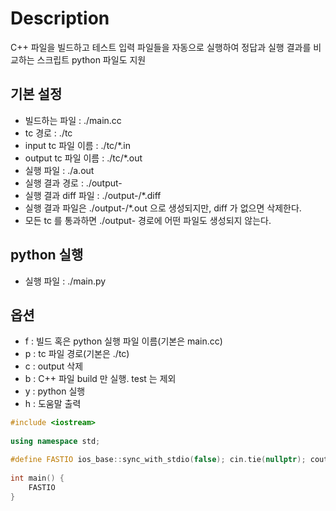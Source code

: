 # Description
C++ 파일을 빌드하고 테스트 입력 파일들을 자동으로 실행하여 정답과 실행 결과를 비교하는 스크립트
python 파일도 지원

## 기본 설정
- 빌드하는 파일 : ./main.cc
- tc 경로 : ./tc
- input tc 파일 이름 : ./tc/*.in
- output tc 파일 이름 : ./tc/*.out
- 실행 파일 : ./a.out
- 실행 결과 경로 : ./output-<datetime>
- 실행 결과 diff 파일 : ./output-<datetime>/*.diff
- 실행 결과 파일은 ./output-<datetime>/*.out 으로 생성되지만, diff 가 없으면 삭제한다.
- 모든 tc 를 통과하면 ./output-<datetime> 경로에 어떤 파일도 생성되지 않는다.

## python 실행
- 실행 파일 : ./main.py

## 옵션
- f : 빌드 혹은 python 실행 파일 이름(기본은 main.cc)
- p : tc 파일 경로(기본은 ./tc)
- c : output 삭제
- b : C++ 파일 build 만 실행. test 는 제외
- y : python 실행
- h : 도움말 출력
```c++
#include <iostream>
 
using namespace std;

#define FASTIO ios_base::sync_with_stdio(false); cin.tie(nullptr); cout.tie(nullptr);
 
int main() {
    FASTIO
}
```
